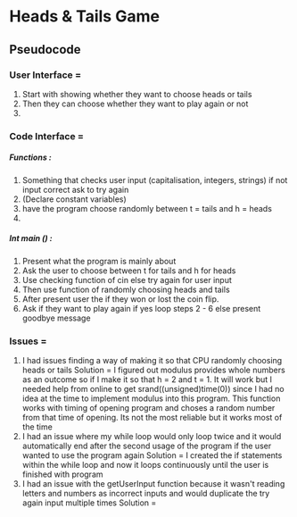 # Heads & Tails Game

## Pseudocode

### User Interface =

1. Start with showing whether they want to choose heads or tails
2. Then they can choose whether they want to play again or not
3.

### Code Interface =

##### Functions :

1. Something that checks user input (capitalisation, integers, strings) if not input correct ask to try again
2. (Declare constant variables)
3. have the program choose randomly between t = tails and h = heads
4.

##### Int main () :

1. Present what the program is mainly about
2. Ask the user to choose between t for tails and h for heads
3. Use checking function of cin else try again for user input
4. Then use function of randomly choosing heads and tails
5. After present user the if they won or lost the coin flip.
6. Ask if they want to play again if yes loop steps 2 - 6 else present goodbye message

### Issues =

1. I had issues finding a way of making it so that CPU randomly choosing heads or tails
   Solution = I figured out modulus provides whole numbers as an outcome so if I make it so that h = 2 and t = 1. It will work but I needed help from online to get srand((unsigned)time(0)) since I had no idea at the time to implement modulus into this program. This function works with timing of opening program and choses a random number from that time of opening. Its not the most reliable but it works most of the time
2. I had an issue where my while loop would only loop twice and it would automatically end after the second usage of the program if the user wanted to use the program again
   Solution = I created the if statements within the while loop and now it loops continuously until the user is finished with program
3. I had an issue with the getUserInput function because it wasn't reading letters and numbers as incorrect inputs and would duplicate the try again input multiple times
   Solution =
